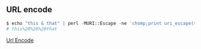 ## URL encode

```python
$ echo "this & that" | perl -MURI::Escape -ne 'chomp;print uri_escape($_),"\n"'
# this%20%26%20that
```

[Url Encode](https://www.commandlinefu.com/commands/view/4840/url-encode)
